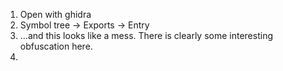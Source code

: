 1. Open with ghidra
2. Symbol tree -> Exports -> Entry
3. ...and this looks like a mess. 
    There is clearly some interesting obfuscation here.
4. 